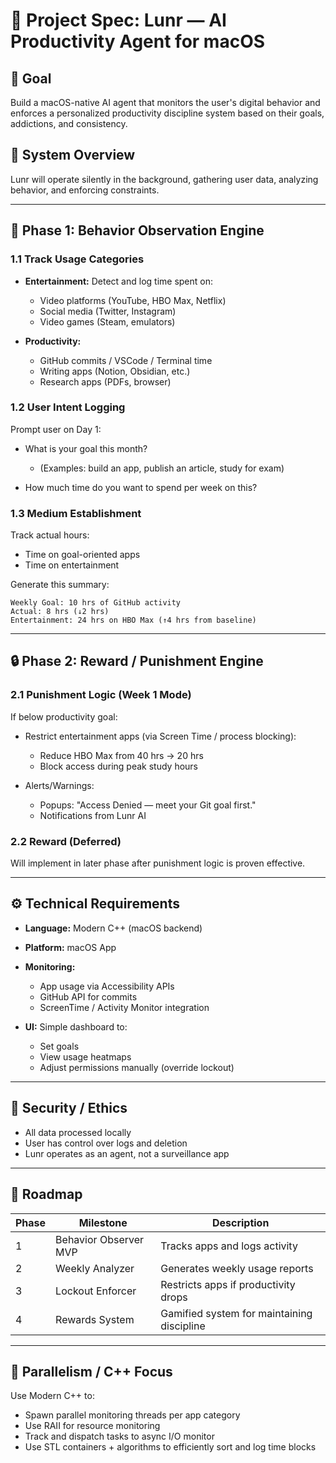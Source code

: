 # 🚀 Project Spec: Lunr — AI Productivity Agent for macOS

## 🎯 Goal

Build a macOS-native AI agent that monitors the user's digital behavior and enforces a personalized productivity discipline system based on their goals, addictions, and consistency.

## 🔧 System Overview

Lunr will operate silently in the background, gathering user data, analyzing behavior, and enforcing constraints.

---

## 🧠 Phase 1: Behavior Observation Engine

### 1.1 Track Usage Categories

* **Entertainment:** Detect and log time spent on:

  * Video platforms (YouTube, HBO Max, Netflix)
  * Social media (Twitter, Instagram)
  * Video games (Steam, emulators)
* **Productivity:**

  * GitHub commits / VSCode / Terminal time
  * Writing apps (Notion, Obsidian, etc.)
  * Research apps (PDFs, browser)

### 1.2 User Intent Logging

Prompt user on Day 1:

* What is your goal this month?

  * (Examples: build an app, publish an article, study for exam)
* How much time do you want to spend per week on this?

### 1.3 Medium Establishment

Track actual hours:

* Time on goal-oriented apps
* Time on entertainment

Generate this summary:

```text
Weekly Goal: 10 hrs of GitHub activity
Actual: 8 hrs (↓2 hrs)
Entertainment: 24 hrs on HBO Max (↑4 hrs from baseline)
```

---

## 🔒 Phase 2: Reward / Punishment Engine

### 2.1 Punishment Logic (Week 1 Mode)

If below productivity goal:

* Restrict entertainment apps (via Screen Time / process blocking):

  * Reduce HBO Max from 40 hrs → 20 hrs
  * Block access during peak study hours
* Alerts/Warnings:

  * Popups: "Access Denied — meet your Git goal first."
  * Notifications from Lunr AI

### 2.2 Reward (Deferred)

Will implement in later phase after punishment logic is proven effective.

---

## ⚙️ Technical Requirements

* **Language:** Modern C++ (macOS backend)
* **Platform:** macOS App
* **Monitoring:**

  * App usage via Accessibility APIs
  * GitHub API for commits
  * ScreenTime / Activity Monitor integration
* **UI:** Simple dashboard to:

  * Set goals
  * View usage heatmaps
  * Adjust permissions manually (override lockout)

---

## 🔐 Security / Ethics

* All data processed locally
* User has control over logs and deletion
* Lunr operates as an agent, not a surveillance app

---

## 📅 Roadmap

| Phase | Milestone             | Description                                |
| ----- | --------------------- | ------------------------------------------ |
| 1     | Behavior Observer MVP | Tracks apps and logs activity              |
| 2     | Weekly Analyzer       | Generates weekly usage reports             |
| 3     | Lockout Enforcer      | Restricts apps if productivity drops       |
| 4     | Rewards System        | Gamified system for maintaining discipline |

---

## 🔄 Parallelism / C++ Focus

Use Modern C++ to:

* Spawn parallel monitoring threads per app category
* Use RAII for resource monitoring
* Track and dispatch tasks to async I/O monitor
* Use STL containers + algorithms to efficiently sort and log time blocks
